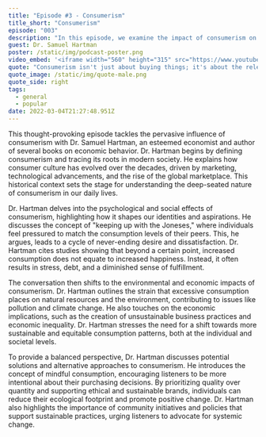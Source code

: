 ```yaml
---
title: "Episode #3 - Consumerism"
title_short: "Consumerism"
episode: "003"
description: "In this episode, we examine the impact of consumerism on our lives and society, featuring insights from economist and author Dr. Samuel Hartman."
guest: Dr. Samuel Hartman
poster: /static/img/podcast-poster.png
video_embed: '<iframe width="560" height="315" src="https://www.youtube.com/embed/TiXOQn7z9Hg?si=KFApWPZ3uumYWJY2" title="YouTube video player" frameborder="0" allow="accelerometer; autoplay; clipboard-write; encrypted-media; gyroscope; picture-in-picture; web-share" referrerpolicy="strict-origin-when-cross-origin" allowfullscreen></iframe>'
quote: "Consumerism isn't just about buying things; it's about the relentless pursuit of more, often at the expense of our happiness and well-being."
quote_image: /static/img/quote-male.png
quote_side: right
tags:
  - general
  - popular
date: 2022-03-04T21:27:48.951Z
---
```


This thought-provoking episode tackles the pervasive influence of consumerism with Dr. Samuel Hartman, an esteemed economist and author of several books on economic behavior. Dr. Hartman begins by defining consumerism and tracing its roots in modern society. He explains how consumer culture has evolved over the decades, driven by marketing, technological advancements, and the rise of the global marketplace. This historical context sets the stage for understanding the deep-seated nature of consumerism in our daily lives.

Dr. Hartman delves into the psychological and social effects of consumerism, highlighting how it shapes our identities and aspirations. He discusses the concept of "keeping up with the Joneses," where individuals feel pressured to match the consumption levels of their peers. This, he argues, leads to a cycle of never-ending desire and dissatisfaction. Dr. Hartman cites studies showing that beyond a certain point, increased consumption does not equate to increased happiness. Instead, it often results in stress, debt, and a diminished sense of fulfillment.

The conversation then shifts to the environmental and economic impacts of consumerism. Dr. Hartman outlines the strain that excessive consumption places on natural resources and the environment, contributing to issues like pollution and climate change. He also touches on the economic implications, such as the creation of unsustainable business practices and economic inequality. Dr. Hartman stresses the need for a shift towards more sustainable and equitable consumption patterns, both at the individual and societal levels.

To provide a balanced perspective, Dr. Hartman discusses potential solutions and alternative approaches to consumerism. He introduces the concept of mindful consumption, encouraging listeners to be more intentional about their purchasing decisions. By prioritizing quality over quantity and supporting ethical and sustainable brands, individuals can reduce their ecological footprint and promote positive change. Dr. Hartman also highlights the importance of community initiatives and policies that support sustainable practices, urging listeners to advocate for systemic change.

